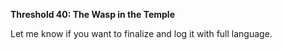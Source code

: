 **Threshold 40: The Wasp in the Temple**

Let me know if you want to finalize and log it with full language.